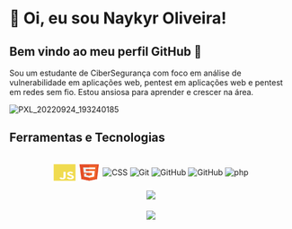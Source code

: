 # 👋 Oi, eu sou Naykyr Oliveira!
## Bem vindo ao meu perfil GitHub 👋 

Sou um estudante de CiberSegurança com foco em análise de vulnerabilidade em aplicações web, pentest em aplicações web e pentest em redes sem fio. Estou ansiosa para aprender e crescer na área.

<!---   
NaykyrOliveira/NaykyrOliveira is a ✨ special ✨ repository because its `README.md` (this file) appears on your GitHub profile.
You can click the Preview link to take a look at your changes.
--->



![PXL_20220924_193240185](https://user-images.githubusercontent.com/103430603/194389479-be80917b-b082-49ce-be32-4442ba9f846c.jpg)


## Ferramentas e Tecnologias


<div align="center" style="display: inline_block"><br>
    <img align="center" alt="Js" height="30" width="40" src="https://raw.githubusercontent.com/devicons/devicon/master/icons/javascript/javascript-plain.svg">
    <img align="center" alt="HTML" height="30" width="40" src="https://raw.githubusercontent.com/devicons/devicon/master/icons/html5/html5-original.svg">
    <img align="center"  alt="CSS" height="30" width="40" src="https://cdn.jsdelivr.net/gh/devicons/devicon/icons/css3/css3-original.svg" />
    <img align="center"  alt="Git" height="30" width="40" src="https://cdn.jsdelivr.net/gh/devicons/devicon/icons/git/git-original.svg" />  
    <img align="center"  alt="GitHub" height="30" width="40"src="https://cdn.jsdelivr.net/gh/devicons/devicon/icons/github/github-original.svg" />
    <img  align="center"  alt="GitHub" height="30" width="40"src="https://cdn.jsdelivr.net/gh/devicons/devicon/icons/mysql/mysql-original.svg" />
    <img align="center"  alt="php" height="30" width="40" src="https://cdn.jsdelivr.net/gh/devicons/devicon/icons/php/php-plain.svg" />         
</div>




<div align="center" style="display: inline_block"><br>
    <img  height="160em" src="https://github-readme-stats.vercel.app/api/top-langs/?username=NaykyrOliveira&layout=compact">
</div>




<div align="center" style="display: inline_block"><br> 
    <a href="https://www.linkedin.com/in/naykyr-oliveira/" target="_blank"><img src="https://img.shields.io/badge/-LinkedIn-%230077B5?style=for-the-badge&logo=linkedin&logoColor=white" target="_blank"></a>
</div>

